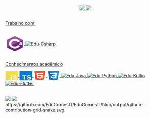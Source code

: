 <div align="center">
  <a href="https://github.com/EduGomesTI">
  <img height="180em" src="https://github-readme-stats.vercel.app/api?username=EduGomesTI&show_icons=true&theme=dracula&include_all_commits=true&count_private=true"/>
  <img height="180em" src="https://github-readme-stats.vercel.app/api/top-langs/?username=EduGomesTI&layout=compact&langs_count=7&theme=dracula"/>
</div>
  
  ##
  Trabalho com:
  <div style="display: inline_block"><br>
    <img align="center" alt="Edu-Csharp" height="50" width="60" src="https://raw.githubusercontent.com/devicons/devicon/master/icons/csharp/csharp-original.svg">
    <img align="center" alt="Edu-Csharp" height="50" width="60" src="https://cdn.jsdelivr.net/gh/devicons/devicon/icons/dot-net/dot-net-original-wordmark.svg">
  </div>
  
  ##
  Conhecimentos acadêmico
  <div>    
  <img align="center" alt="Edu-Js" height="30" width="40" src="https://raw.githubusercontent.com/devicons/devicon/master/icons/javascript/javascript-plain.svg">
  <img align="center" alt="Edu-Ts" height="30" width="40" src="https://raw.githubusercontent.com/devicons/devicon/master/icons/typescript/typescript-plain.svg">
  <img align="center" alt="Edu-HTML" height="30" width="40" src="https://raw.githubusercontent.com/devicons/devicon/master/icons/html5/html5-original.svg">
  <img align="center" alt="Edu-CSS" height="30" width="40" src="https://raw.githubusercontent.com/devicons/devicon/master/icons/css3/css3-original.svg">  
  <img align="center" alt="Edu-Java" height="30" width="40" src="https://cdn.jsdelivr.net/gh/devicons/devicon/icons/java/java-original.svg">  
  <img align="center" alt="Edu-Python" height="30" width="40" src="https://cdn.jsdelivr.net/gh/devicons/devicon/icons/python/python-original.svg">  
  <img align="center" alt="Edu-Kotlin" height="30" width="40" src="https://cdn.jsdelivr.net/gh/devicons/devicon/icons/kotlin/kotlin-original.svg">  
  <img align="center" alt="Edu-Flutter" height="30" width="40" src="https://cdn.jsdelivr.net/gh/devicons/devicon/icons/flutter/flutter-original.svg">    
</div>
  
  ##
  
  <div> 
    <!--
  <a href="https://www.youtube.com/channel/UC_-uuuZbY0AAt9CViNzvc-Q" target="_blank"><img src="https://img.shields.io/badge/YouTube-FF0000?style=for-the-badge&logo=youtube&logoColor=white" target="_blank"></a>
  <a href="https://instagram.com/rafaballerini" target="_blank"><img src="https://img.shields.io/badge/-Instagram-%23E4405F?style=for-the-badge&logo=instagram&logoColor=white" target="_blank"></a>
 	<a href="https://www.twitch.tv/rafaballerinii" target="_blank"><img src="https://img.shields.io/badge/Twitch-9146FF?style=for-the-badge&logo=twitch&logoColor=white" target="_blank"></a>
 <a href="https://discord.gg/pDbY76q8Qf" target="_blank"><img src="https://img.shields.io/badge/Discord-7289DA?style=for-the-badge&logo=discord&logoColor=white" target="_blank">
-->
</a> 
  <a href = "mailto:edugometi@outlook.com"><img src="https://img.shields.io/badge/Microsoft_Outlook-0078D4?style=for-the-badge&logo=microsoft-outlook&logoColor=white" target="_blank"></a>
  <a href="https://www.linkedin.com/in/rafaella-ballerini-45875016a" target="_blank"><img src="https://img.shields.io/badge/-LinkedIn-%230077B5?style=for-the-badge&logo=linkedin&logoColor=white" target="_blank"></a> 
</div>
  https://github.com/EduGomesTI/EduGomesTI/blob/output/github-contribution-grid-snake.svg
